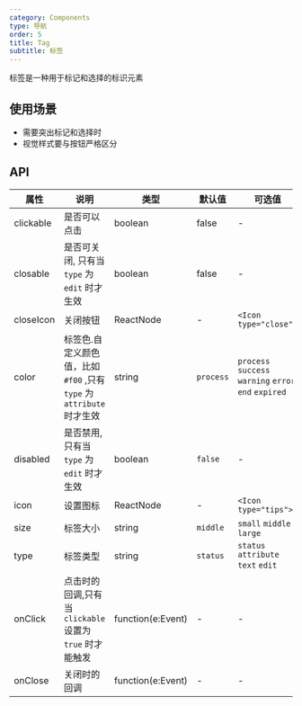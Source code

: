 ```yaml
---
category: Components
type: 导航
order: 5
title: Tag
subtitle: 标签
---
```


标签是一种用于标记和选择的标识元素
## 使用场景
- 需要突出标记和选择时
- 视觉样式要与按钮严格区分

## API

| 属性 | 说明 | 类型 | 默认值 | 可选值 | 版本 |
| --- | --- | --- | --- | --- | --- |
| clickable | 是否可以点击 | boolean | false | - | 1.0.0 |
| closable | 是否可关闭, 只有当 `type` 为 `edit` 时才生效 | boolean | false | - | 1.0.0 |
| closeIcon | 关闭按钮 | ReactNode | - | `<Icon type="close">` | 1.0.0 |
| color | 标签色.自定义颜色值，比如 `#f00` ,只有 `type` 为 `attribute` 时才生效 | string | `process` | `process` `success` `warning` `error` `end` `expired` | 1.0.0 |
| disabled | 是否禁用, 只有当 `type` 为 `edit` 时才生效 | boolean | `false` | - | 1.0.0 |
| icon | 设置图标 | ReactNode | - | `<Icon type="tips">` | 1.0.0 |
| size | 标签大小 | string | `middle` | `small` `middle` `large` | 1.0.0 |
| type | 标签类型 | string | `status` | `status` `attribute` `text` `edit` | 1.0.0 |
| onClick | 点击时的回调,只有当 `clickable` 设置为 `true` 时才能触发 | function(e:Event) | - | - | 1.0.0 |
| onClose | 关闭时的回调 | function(e:Event) | - | - | 1.0.0 |